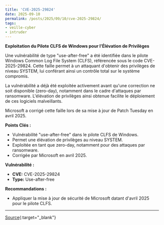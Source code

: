 ```yaml
---
title: 'CVE-2025-29824'
date: 2025-09-10
permalink: /posts/2025/09/10/cve-2025-29824/
tags:
- veille-cyber
- intruder
---
```

**Exploitation du Pilote CLFS de Windows pour l'Élévation de Privilèges**

Une vulnérabilité de type "use-after-free" a été identifiée dans le pilote Windows Common Log File System (CLFS), référencée sous le code CVE-2025-29824. Cette faille permet à un attaquant d'obtenir des privilèges de niveau SYSTEM, lui conférant ainsi un contrôle total sur le système compromis.

La vulnérabilité a déjà été exploitée activement avant qu'une correction ne soit disponible (zero-day), notamment dans le cadre d'attaques par ransomware. L'élévation de privilèges ainsi obtenue facilite le déploiement de ces logiciels malveillants.

Microsoft a corrigé cette faille lors de sa mise à jour de Patch Tuesday en avril 2025.

**Points Clés :**

*   Vulnérabilité "use-after-free" dans le pilote CLFS de Windows.
*   Permet une élévation de privilèges au niveau SYSTEM.
*   Exploitée en tant que zero-day, notamment pour des attaques par ransomware.
*   Corrigée par Microsoft en avril 2025.

**Vulnérabilité :**

*   **CVE:** CVE-2025-29824
*   **Type:** Use-after-free

**Recommandations :**

*   Appliquer la mise à jour de sécurité de Microsoft datant d'avril 2025 pour le pilote CLFS.

---
[Source](https://cvemon.intruder.io/cves/CVE-2025-29824){:target="_blank"}
